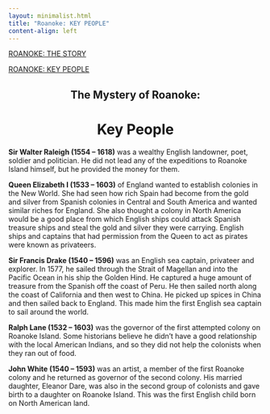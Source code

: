 ```yaml
---
layout: minimalist.html
title: "Roanoke: KEY PEOPLE"
content-align: left
---
```

[ROANOKE: THE STORY](index.html)

[ROANOKE: KEY PEOPLE](index.html)

## <center>The Mystery of Roanoke:</center>
# <center>Key People</center>

**Sir Walter Raleigh (1554 – 1618)** was a wealthy English landowner, poet, soldier and politician. He did not lead any of the expeditions to Roanoke Island himself, but he provided the money for them.

**Queen Elizabeth I (1533 – 1603)** of England wanted to establish colonies in the New World. She had seen how rich Spain had become from the gold and silver from Spanish colonies in Central and South America and wanted similar riches for England. She also thought a colony in North America would be a good place from which English ships could attack Spanish treasure ships and steal the gold and silver they were carrying. English ships and captains that had permission from the Queen to act as pirates were known as privateers.

**Sir Francis Drake (1540 – 1596)** was an English sea captain, privateer and explorer. In 1577, he sailed through the Strait of Magellan and into the Pacific Ocean in his ship the Golden Hind. He captured a huge amount of treasure from the Spanish off the coast of Peru. He then sailed north along the coast of California and then west to China. He picked up spices in China and then sailed back to England. This made him the first English sea captain to sail around the world.

**Ralph Lane (1532 – 1603)** was the governor of the first attempted colony on Roanoke Island. Some historians believe he didn’t have a good relationship with the local American Indians, and so they did not help the colonists when they ran out of food.

**John White (1540 – 1593)** was an artist, a member of the first Roanoke colony and he returned as governor of the second colony. His married daughter, Eleanor Dare, was also in the second group of colonists and gave birth to a daughter on Roanoke Island. This was the first English child born on North American land.
